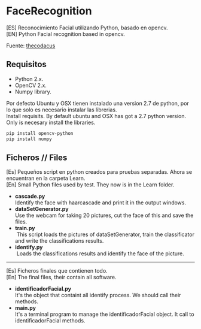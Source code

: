 # FaceRecognition
[ES] Reconocimiento Facial utilizando Python, basado en opencv.  
[EN] Python Facial recognition based in opencv.  

Fuente: [thecodacus](http://thecodacus.com/opencv-python-face-detection/#.WJi_Z7bhBE4)

## Requisitos

- Python 2.x.
- OpenCV 2.x.
- Numpy library.

Por defecto Ubuntu y OSX tienen instalado una version 2.7 de python, por lo que solo es necesario instalar las librerias.  
Install requisits. By default ubuntu and OSX has got a 2.7 python version. Only is necesary install the libraries.

```bash
pip install opencv-python
pip install numpy
```

## Ficheros // Files

[Es] Pequeños script en python creados para pruebas separadas. Ahora se encuentran en la carpeta Learn.  
[En] Small Python files used by test. They now is in the Learn folder.

- **cascade.py**  
  Identify the face with haarcascade and print it in the output windows.
- **dataSetGenerator.py**  
  Use the webcam for taking 20 pictures, cut the face of this and save the files.
- **train.py**   
  This script loads the pictures of dataSetGenerator, train the classificator and write the classifications results.
- **identify.py**   
  Loads the classifications results and identify the face of the picture.

---

[Es] Ficheros finales que contienen todo.  
[En] The final files, their contain all software.  

- **identificadorFacial.py**  
  It's the object that containt all identify process. We should call their methods.
- **main.py**  
  It's a terminal program to manage the identificadorFacial object. It call to identificadorFacial methods.


